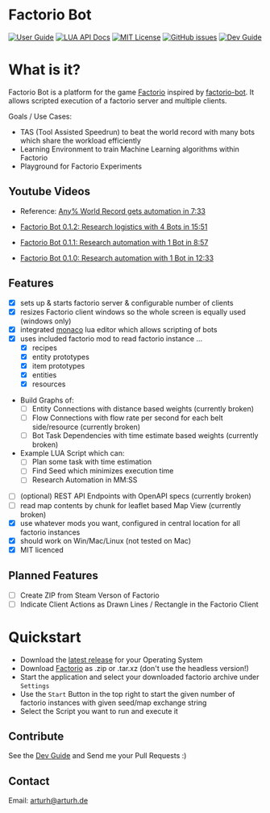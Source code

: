 # Factorio Bot

[![User Guide](https://img.shields.io/badge/user-guide-green)](https://arturh85.github.io/factorio-bot-tauri/userguide/)
[![LUA API Docs](https://img.shields.io/badge/lua-apidocs-blue)](https://arturh85.github.io/factorio-bot-tauri/lua/)
[![MIT License](https://img.shields.io/github/license/arturh85/factorio-bot-tauri)](https://github.com/arturh85/factorio-bot-tauri/blob/master/LICENSE.txt)
[![GitHub issues](https://img.shields.io/github/issues/arturh85/factorio-bot-tauri)](https://github.com/arturh85/factorio-bot-tauri/issues)
[![Dev Guide](https://img.shields.io/badge/dev-guide-red)](https://arturh85.github.io/factorio-bot-tauri/devguide/)

# What is it?

Factorio Bot is a platform for the game
[Factorio](https://www.factorio.com) inspired by [factorio-bot](https://github.com/Windfisch/factorio-bot/). It allows scripted execution of a factorio server and multiple clients. 

Goals / Use Cases:
- TAS (Tool Assisted Speedrun) to beat the world record with many bots which share the workload efficiently
- Learning Environment to train Machine Learning algorithms within Factorio
- Playground for Factorio Experiments

## Youtube Videos

- Reference: [Any% World Record gets automation in 7:33](https://www.youtube.com/watch?v=rHvaZMdjnLE&t=455)

- [Factorio Bot 0.1.2: Research logistics with 4 Bots in 15:51](https://youtu.be/iFhcyjfcjx8)
- [Factorio Bot 0.1.1: Research automation with 1 Bot in 8:57](https://youtu.be/1vbWWiSV6Sw)
- [Factorio Bot 0.1.0: Research automation with 1 Bot in 12:33](https://youtu.be/6KXYuVDRZ-I)

## Features
- [x] sets up & starts factorio server & configurable number of clients
- [x] resizes Factorio client windows so the whole screen is equally used (windows only)
- [x] integrated [monaco](https://microsoft.github.io/monaco-editor/) lua editor which allows scripting of bots 
- [x] uses included factorio mod to read factorio instance ...
  - [x] recipes
  - [x] entity prototypes
  - [x] item prototypes
  - [x] entities
  - [x] resources
- Build Graphs of:
  - [ ] Entity Connections with distance based weights (currently broken)
  - [ ] Flow Connections with flow rate per second for each belt side/resource (currently broken)
  - [ ] Bot Task Dependencies with time estimate based weights (currently broken)
- Example LUA Script which can:
  - [ ] Plan some task with time estimation
  - [ ] Find Seed which minimizes execution time
  - [ ] Research Automation in MM:SS
- [ ] (optional) REST API Endpoints with OpenAPI specs  (currently broken)
- [ ] read map contents by chunk for leaflet based Map View (currently broken)
- [x] use whatever mods you want, configured in central location for all factorio instances
- [x] should work on Win/Mac/Linux (not tested on Mac)
- [x] MIT licenced

## Planned Features
- [ ] Create ZIP from Steam Verson of Factorio
- [ ] Indicate Client Actions as Drawn Lines / Rectangle in the Factorio Client

# Quickstart

- Download the [latest release](https://github.com/arturh85/factorio-bot-tauri/releases) for your Operating System
- Download [Factorio](https://www.factorio.com) as .zip or .tar.xz (don't use the headless version!)
- Start the application and select your downloaded factorio archive under `Settings`
- Use the `Start` Button in the top right to start the given number of factorio instances with given seed/map exchange string
- Select the Script you want to run and execute it

## Contribute

See the [Dev Guide](https://arturh85.github.io/factorio-bot-tauri/devguide/) and Send me your Pull Requests :)

## Contact

Email: [arturh@arturh.de](mailto:arturh@arturh.de)
